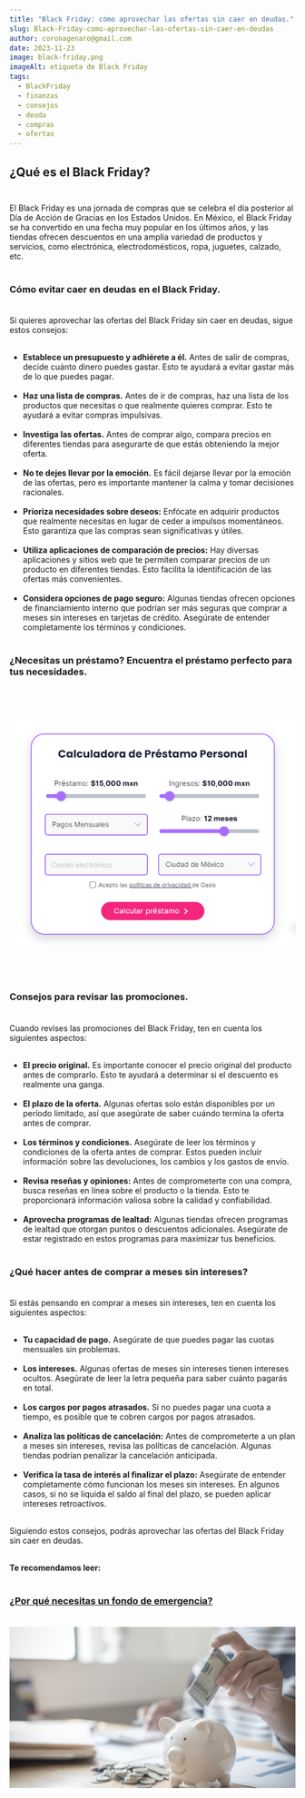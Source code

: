 ```yaml
---
title: "Black Friday: cómo aprovechar las ofertas sin caer en deudas."
slug: Black-Friday-como-aprovechar-las-ofertas-sin-caer-en-deudas
author: coronagenaro@gmail.com
date: 2023-11-23
image: black-friday.png
imageAlt: etiqueta de Black Friday
tags:
  - BlackFriday
  - finanzas
  - consejos
  - deuda
  - compras
  - ofertas
---
```

## **¿Qué es el Black Friday?**<br/><br/>

El Black Friday es una jornada de compras que se celebra el día posterior al Día de Acción de Gracias en los Estados Unidos. En México, el Black Friday se ha convertido en una fecha muy popular en los últimos años, y las tiendas ofrecen descuentos en una amplia variedad de productos y servicios, como electrónica, electrodomésticos, ropa, juguetes, calzado, etc.<br/><br/>

### **Cómo evitar caer en deudas en el Black Friday.**<br/><br/>

Si quieres aprovechar las ofertas del Black Friday sin caer en deudas, sigue estos consejos:<br/><br/>

* **Establece un presupuesto y adhiérete a él.** Antes de salir de compras, decide cuánto dinero puedes gastar. Esto te ayudará a evitar gastar más de lo que puedes pagar.<br/><br/>
* **Haz una lista de compras.** Antes de ir de compras, haz una lista de los productos que necesitas o que realmente quieres comprar. Esto te ayudará a evitar compras impulsivas.<br/><br/>
* **Investiga las ofertas.** Antes de comprar algo, compara precios en diferentes tiendas para asegurarte de que estás obteniendo la mejor oferta.<br/><br/>
* **No te dejes llevar por la emoción.** Es fácil dejarse llevar por la emoción de las ofertas, pero es importante mantener la calma y tomar decisiones racionales.<br/><br/>
* **Prioriza necesidades sobre deseos:** Enfócate en adquirir productos que realmente necesitas en lugar de ceder a impulsos momentáneos. Esto garantiza que las compras sean significativas y útiles.<br/><br/>
* **Utiliza aplicaciones de comparación de precios:** Hay diversas aplicaciones y sitios web que te permiten comparar precios de un producto en diferentes tiendas. Esto facilita la identificación de las ofertas más convenientes.<br/><br/>
* **Considera opciones de pago seguro:** Algunas tiendas ofrecen opciones de financiamiento interno que podrían ser más seguras que comprar a meses sin intereses en tarjetas de crédito. Asegúrate de entender completamente los términos y condiciones.<br/><br/>

### ¿﻿Necesitas un préstamo? Encuentra el préstamo perfecto para tus necesidades.

<br/><br/>

[![Calculadora de préstamos](calculadora-oasis.png "Calculadora de préstamos")](https://oasisfinanciero.com/compara/prestamos-personales)

<br/><br/>

### **Consejos para revisar las promociones.**<br/><br/>

Cuando revises las promociones del Black Friday, ten en cuenta los siguientes aspectos:<br/><br/>

* **El precio original.** Es importante conocer el precio original del producto antes de comprarlo. Esto te ayudará a determinar si el descuento es realmente una ganga.<br/><br/>
* **El plazo de la oferta.** Algunas ofertas solo están disponibles por un período limitado, así que asegúrate de saber cuándo termina la oferta antes de comprar.<br/><br/>
* **Los términos y condiciones.** Asegúrate de leer los términos y condiciones de la oferta antes de comprar. Estos pueden incluir información sobre las devoluciones, los cambios y los gastos de envío.<br/><br/>
* **Revisa reseñas y opiniones:** Antes de comprometerte con una compra, busca reseñas en línea sobre el producto o la tienda. Esto te proporcionará información valiosa sobre la calidad y confiabilidad.<br/><br/>
* **Aprovecha programas de lealtad:** Algunas tiendas ofrecen programas de lealtad que otorgan puntos o descuentos adicionales. Asegúrate de estar registrado en estos programas para maximizar tus beneficios.<br/><br/>

### **¿Qué hacer antes de comprar a meses sin intereses?**<br/><br/>

Si estás pensando en comprar a meses sin intereses, ten en cuenta los siguientes aspectos:<br/><br/>

* **Tu capacidad de pago.** Asegúrate de que puedes pagar las cuotas mensuales sin problemas.<br/><br/>
* **Los intereses.** Algunas ofertas de meses sin intereses tienen intereses ocultos. Asegúrate de leer la letra pequeña para saber cuánto pagarás en total.<br/><br/>
* **Los cargos por pagos atrasados.** Si no puedes pagar una cuota a tiempo, es posible que te cobren cargos por pagos atrasados.<br/><br/>
* **Analiza las políticas de cancelación:** Antes de comprometerte a un plan a meses sin intereses, revisa las políticas de cancelación. Algunas tiendas podrían penalizar la cancelación anticipada.<br/><br/>
* **Verifica la tasa de interés al finalizar el plazo:** Asegúrate de entender completamente cómo funcionan los meses sin intereses. En algunos casos, si no se liquida el saldo al final del plazo, se pueden aplicar intereses retroactivos.<br/><br/>

Siguiendo estos consejos, podrás aprovechar las ofertas del Black Friday sin caer en deudas.<br/><br/>

**T﻿e recomendamos leer:<br/><br/>**

<!--StartFragment-->

### **[¿Por qué necesitas un fondo de emergencia?](https://oasisfinanciero.com/blog/2023-10-30/por-que-necesitas-un-fondo-de-emergencia/)**<br/><br/>

[![Alcancía para el ahorro](alcancia-para-fondo-de-emergencia.png "¿Por qué necesitas un fondo de emergencia?")](https://oasisfinanciero.com/blog/2023-10-30/por-que-necesitas-un-fondo-de-emergencia/)